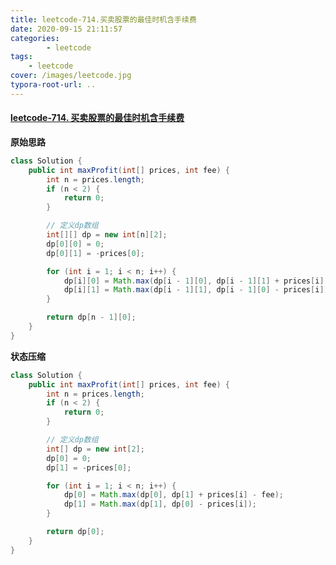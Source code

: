 ```yaml
---
title: leetcode-714.买卖股票的最佳时机含手续费
date: 2020-09-15 21:11:57
categories: 
		- leetcode
tags: 
	- leetcode
cover: /images/leetcode.jpg
typora-root-url: ..
---
```


#### [leetcode-714. 买卖股票的最佳时机含手续费](https://leetcode-cn.com/problems/best-time-to-buy-and-sell-stock-with-transaction-fee/)

**原始思路**

```java
class Solution {
    public int maxProfit(int[] prices, int fee) {
        int n = prices.length;
        if (n < 2) {
            return 0;
        }

        // 定义dp数组
        int[][] dp = new int[n][2];
        dp[0][0] = 0;
        dp[0][1] = -prices[0];

        for (int i = 1; i < n; i++) {
            dp[i][0] = Math.max(dp[i - 1][0], dp[i - 1][1] + prices[i] - fee);
            dp[i][1] = Math.max(dp[i - 1][1], dp[i - 1][0] - prices[i]);
        }

        return dp[n - 1][0];
    }
}
```



**状态压缩**

```java
class Solution {
    public int maxProfit(int[] prices, int fee) {
        int n = prices.length;
        if (n < 2) {
            return 0;
        }

        // 定义dp数组
        int[] dp = new int[2];
        dp[0] = 0;
        dp[1] = -prices[0];

        for (int i = 1; i < n; i++) {
            dp[0] = Math.max(dp[0], dp[1] + prices[i] - fee);
            dp[1] = Math.max(dp[1], dp[0] - prices[i]);
        }

        return dp[0];
    }
}
```

